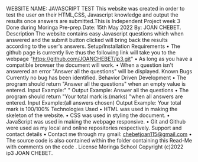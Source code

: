 WEBSITE NAME: JAVASCRIPT TEST
This website was created in order to test the user on their HTML,CSS, Javascript knowledge and output the results once answers are submitted.This is Independent Project week 3 Done during Moringa Pre-prep.Date: 15th May 2022 By: JOAN CHEBET.
Description
The website contains easy Javascript questions which when answered and the submit button clicked will bring back the results according to the user's answers.
Setup/Installation Requirements
    • The github page is currently live thus the following link will take you to the webpage "https://github.com/JOANCHEBET/ip3.git"
    • As long as you have a compatible browser the document will work.
    • When a question isn't answered an error "Answer all the questions" will be displayed.
Known Bugs
Currently no bug has been identified.
Behavior Driven Development
    • The program should return "Answer all the questions" when an empty value is entered.
Input Example:" "
Output Example: Answer all the questions
    • The program should return "Your total mark is:(marks) "when all answers are entered.
Input Example:(all answers chosen)
Output Example: Your total mark is 100/100%
Technologies Used
    • HTML was used in making the skeleton of the website.
    • CSS was used in styling the document.
    • JavaScript was used in making the webpage responsive.
    • Git and Github were used as my local and online repositories respectively.
Support and contact details
    • Contact me through my gmail: chebetjoan115@gmail.com
    • The source code is also contained within the folder containing this Read-Me with comments on the code .
License
Moringa School Copyright (c)2022  ip3 JOAN CHEBET.